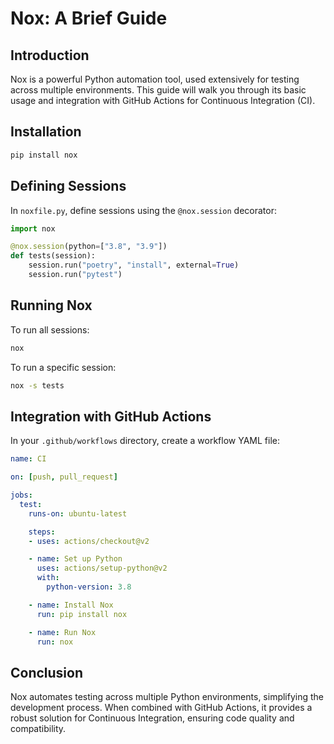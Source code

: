 # Nox: A Brief Guide

## Introduction

Nox is a powerful Python automation tool, used extensively for testing across multiple environments. This guide will walk you through its basic usage and integration with GitHub Actions for Continuous Integration (CI).

## Installation

```bash
pip install nox
```

## Defining Sessions

In `noxfile.py`, define sessions using the `@nox.session` decorator:

```python
import nox

@nox.session(python=["3.8", "3.9"])
def tests(session):
    session.run("poetry", "install", external=True)
    session.run("pytest")
```

## Running Nox

To run all sessions:

```bash
nox
```

To run a specific session:

```bash
nox -s tests
```

## Integration with GitHub Actions

In your `.github/workflows` directory, create a workflow YAML file:

```yaml
name: CI

on: [push, pull_request]

jobs:
  test:
    runs-on: ubuntu-latest

    steps:
    - uses: actions/checkout@v2

    - name: Set up Python
      uses: actions/setup-python@v2
      with:
        python-version: 3.8

    - name: Install Nox
      run: pip install nox

    - name: Run Nox
      run: nox
```

## Conclusion

Nox automates testing across multiple Python environments, simplifying the development process. When combined with GitHub Actions, it provides a robust solution for Continuous Integration, ensuring code quality and compatibility.
